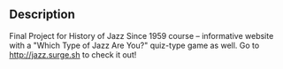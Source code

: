 ## Description

Final Project for History of Jazz Since 1959 course – informative website with a "Which Type of Jazz Are You?" quiz-type game as well.
Go to http://jazz.surge.sh to check it out!

